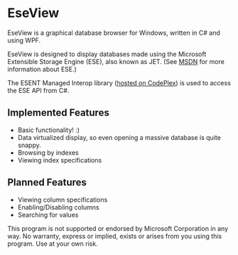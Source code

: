 ﻿EseView
=======

EseView is a graphical database browser for Windows, written in C# and using WPF.

EseView is designed to display databases made using the Microsoft Extensible Storage Engine (ESE), also known as JET.
(See [MSDN](https://msdn.microsoft.com/en-us/library/gg269259%28v=exchg.10%29.aspx) for more information about ESE.)

The ESENT Managed Interop library ([hosted on CodePlex](https://managedesent.codeplex.com/)) is used to access the ESE API from C#.

Implemented Features
--------------------
* Basic functionality! :)
* Data virtualized display, so even opening a massive database is quite snappy.
* Browsing by indexes
* Viewing index specifications

Planned Features
----------------
* Viewing column specifications
* Enabling/Disabling columns
* Searching for values

This program is not supported or endorsed by Microsoft Corporation in any way.
No warranty, express or implied, exists or arises from you using this program.
Use at your own risk.